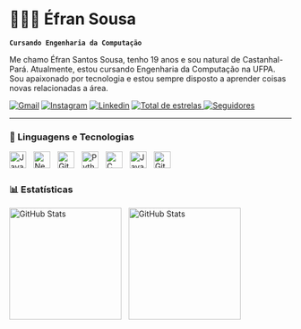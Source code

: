 # 🧑🏻‍💻 Éfran Sousa

**`Cursando Engenharia da Computação`**

Me chamo Éfran Santos Sousa, tenho 19 anos e sou natural de Castanhal-Pará. Atualmente, estou cursando Engenharia da Computação na UFPA. Sou apaixonado por tecnologia e estou sempre disposto a aprender coisas novas relacionadas a área.

[![Gmail](https://img.shields.io/badge/Gmail-D14836?style=for-the-badge&logo=gmail&logoColor=white)](sousaefran@gmail.com)
[![Instagram](https://img.shields.io/badge/Instagram-E4405F?style=for-the-badge&logo=instagram&logoColor=white)](https://www.instagram.com/efransousa/)
[![Linkedin](https://img.shields.io/badge/LinkedIn-0077B5?style=for-the-badge&logo=linkedin&logoColor=white)](www.linkedin.com/in/dev-éfran-sousa)
    <a href="https://github.com/Efran-Sousa?tab=repositories&sort=stargazers">
        <img 
            alt="Total de estrelas" 
            title="Total de estrelas GitHub" 
            src="https://custom-icon-badges.demolab.com/github/stars/Efran-Sousa?color=55960c&style=for-the-badge&labelColor=488207&logo=star&label=estrelas"
        />
    </a>
    <a href="https://github.com/Efran-Sousa?tab=followers">
        <img 
            alt="Seguidores" 
            title="Me siga no GitHub" 
            src="https://custom-icon-badges.demolab.com/github/followers/Efran-Sousa?color=236ad3&labelColor=1155ba&style=for-the-badge&logo=github&label=Seguidores&logoColor=white"
        />
    </a>
</p>

---

### 🤖 Linguagens e Tecnologias



<img 
    align="left" 
    alt="JavaScript" 
    title="JavaScript"
    width="30px" 
    style="padding-right: 10px;" 
    src="https://cdn.jsdelivr.net/gh/devicons/devicon@latest/icons/javascript/javascript-original.svg" 
/>


<img 
    align="left" 
    alt="Next.js" 
    title="Next.js"
    width="30px" 
    style="padding-right: 10px;" 
    src="https://cdn.jsdelivr.net/gh/devicons/devicon@latest/icons/nextjs/nextjs-original.svg" 
/>
<img 
    align="left" 
    alt="Git" 
    title="Git"
    width="30px" 
    style="padding-right: 10px;" 
    src="https://cdn.jsdelivr.net/gh/devicons/devicon@latest/icons/git/git-original.svg" 
/>
<img 
    align="left" 
    alt="Python" 
    title="Python"
    width="30px" 
    style="padding-right: 10px;" 
    src="https://cdn.jsdelivr.net/gh/devicons/devicon@latest/icons/python/python-original.svg" 
/>
<img 
  align="left" 
    alt="C" 
    title="C"
    width="30px" 
    style="padding-right: 10px;" 
 src="https://cdn.jsdelivr.net/gh/devicons/devicon@latest/icons/c/c-original.svg" />
<img
   align="left" 
    alt="Java" 
    title="Java"
    width="30px" 
    style="padding-right: 10px;"
  src="https://cdn.jsdelivr.net/gh/devicons/devicon@latest/icons/java/java-original.svg" />
  <img 
      align="left" 
    alt="GitHub" 
    title="GitHub"
    width="30px" 
    style="padding-right: 10px;"
      src="https://cdn.jsdelivr.net/gh/devicons/devicon@latest/icons/github/github-original.svg" />

<br/>
<br/>

### 📊 Estatísticas

<p>
  <img 
    align="left" 
    alt="GitHub Stats" 
    height="200" 
    style="padding-right: 10px;" 
    src="https://github-readme-stats.vercel.app/api?username=Efran-Sousa&show_icons=true&theme=tokyonight&include_all_commits=true&locale=pt-br" 
  />

<img 
      align="left" 
      alt="GitHub Stats" 
      height="200" 
      src="https://github-readme-stats.vercel.app/api/top-langs/?username=Efran-Sousa&theme=tokyonight&layout=compact&custom_title=Tecnologias&langs_count=9" 
  />

</p>

